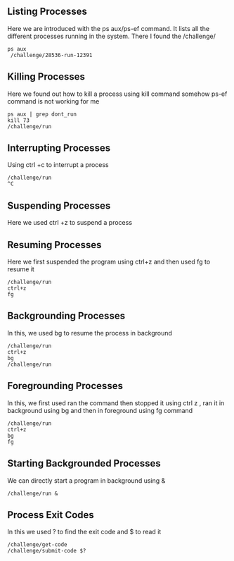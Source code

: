 ## Listing Processes
Here we are introduced with the ps aux/ps-ef command. It lists all the different processes running in the system. There I found the /challenge/
```
ps aux
 /challenge/28536-run-12391
```
## Killing Processes
Here we found out how to kill a process using kill command
somehow ps-ef command is not working for me
```
ps aux | grep dont_run
kill 73
/challenge/run
```
## Interrupting Processes
Using ctrl +c to interrupt a process
```
/challenge/run
^C
```
## Suspending Processes
Here we used ctrl +z to suspend a process
## Resuming Processes
Here we first suspended the program using ctrl+z and then used fg to resume it
```
/challenge/run
ctrl+z
fg
```
## Backgrounding Processes
In this, we used bg to resume the process in background
```
/challenge/run
ctrl+z
bg
/challenge/run
```
## Foregrounding Processes
In this, we first used ran the command then stopped it using ctrl z , ran it in background using bg and then in foreground using fg command
```
/challenge/run
ctrl+z
bg
fg
```
## Starting Backgrounded Processes
We can directly start a program in background using &
```
/challenge/run &
```
## Process Exit Codes
In this we used ? to find the exit code and $ to read it
```
/challenge/get-code
/challenge/submit-code $?
```
